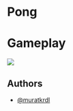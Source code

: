 
# Pong



# Gameplay

<img src="--" width="auto">


## Authors

- [@muratkrdl](https://github.com/muratkrdl)

